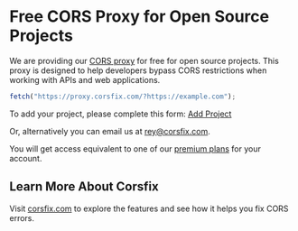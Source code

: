 # Free CORS Proxy for Open Source Projects

We are providing our [CORS proxy](https://corsfix.com) for free for open source projects. This proxy is designed to help developers bypass CORS restrictions when working with APIs and web applications.

```js
fetch("https://proxy.corsfix.com/?https://example.com");
```

To add your project, please complete this form:
[Add Project](https://github.com/corsfix/free-cors-proxy/issues/new?template=add-project.yml)

Or, alternatively you can email us at rey@corsfix.com.

You will get access equivalent to one of our [premium plans](https://corsfix.com/pricing) for your account.

## Learn More About Corsfix

Visit [corsfix.com](https://corsfix.com) to explore the features and see how it helps you fix CORS errors.
